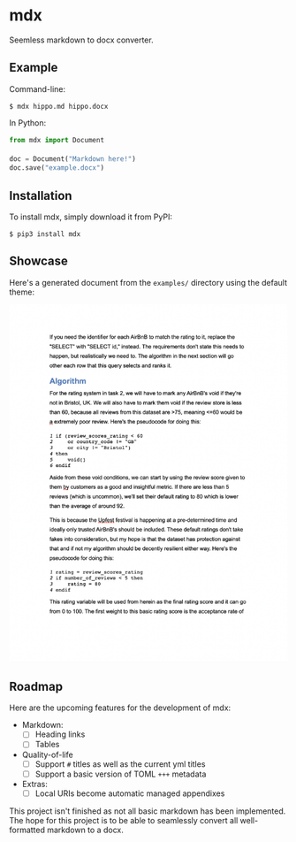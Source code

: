 # mdx

Seemless markdown to docx converter.

## Example

Command-line:

```shell
$ mdx hippo.md hippo.docx
```

In Python:

```python
from mdx import Document

doc = Document("Markdown here!")
doc.save("example.docx")
```

## Installation

To install mdx, simply download it from PyPI:

```shell
$ pip3 install mdx
```

## Showcase

Here's a generated document from the `examples/` directory using the default theme:

![AirBnB Document](examples/images/airbnb.png)

## Roadmap

Here are the upcoming features for the development of mdx:

- Markdown:
  - [ ] Heading links
  - [ ] Tables
- Quality-of-life
  - [ ] Support `#` titles as well as the current yml titles
  - [ ] Support a basic version of TOML `+++` metadata
- Extras:
  - [ ] Local URIs become automatic managed appendixes

This project isn't finished as not all basic markdown has been implemented. The hope for this project is to be able to seamlessly convert all well-formatted markdown to a docx.
